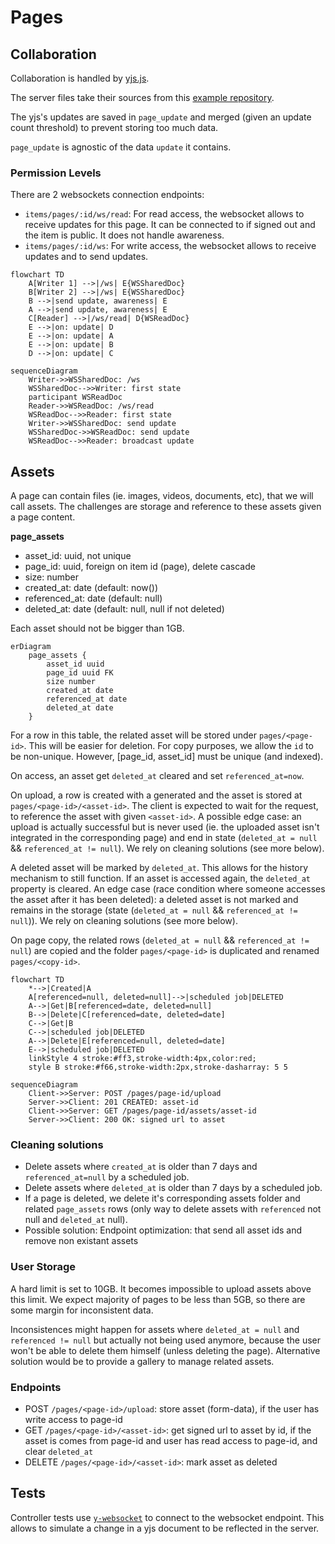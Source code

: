 # Pages

## Collaboration

Collaboration is handled by [yjs.js](https://docs.yjs.dev/).

The server files take their sources from this [example repository](https://github.com/yjs/y-websocket-server/).

The yjs's updates are saved in `page_update` and merged (given an update count threshold) to prevent storing too much data.

`page_update` is agnostic of the data `update` it contains.

### Permission Levels

There are 2 websockets connection endpoints:

- `items/pages/:id/ws/read`: For read access, the websocket allows to receive updates for this page. It can be connected to if signed out and the item is public. It does not handle awareness.
- `items/pages/:id/ws`: For write access, the websocket allows to receive updates and to send updates.

```mermaid
flowchart TD
    A[Writer 1] -->|/ws| E{WSSharedDoc}
    B[Writer 2] -->|/ws| E{WSSharedDoc}
    B -->|send update, awareness| E
    A -->|send update, awareness| E
    C[Reader] -->|/ws/read| D{WSReadDoc}
    E -->|on: update| D
    E -->|on: update| A
    E -->|on: update| B
    D -->|on: update| C

```

```mermaid
sequenceDiagram
    Writer->>WSSharedDoc: /ws
    WSSharedDoc-->>Writer: first state
    participant WSReadDoc
    Reader->>WSReadDoc: /ws/read
    WSReadDoc-->>Reader: first state
    Writer->>WSSharedDoc: send update
    WSSharedDoc->>WSReadDoc: send update
    WSReadDoc-->>Reader: broadcast update

```

## Assets

A page can contain files (ie. images, videos, documents, etc), that we will call assets. The challenges are storage and reference to these assets given a page content.

**page_assets**

- asset_id: uuid, not unique
- page_id: uuid, foreign on item id (page), delete cascade
- size: number
- created_at: date (default: now())
- referenced_at: date (default: null)
- deleted_at: date (default: null, null if not deleted)

Each asset should not be bigger than 1GB.

```mermaid
erDiagram
    page_assets {
        asset_id uuid
        page_id uuid FK
        size number
        created_at date
        referenced_at date
        deleted_at date
    }
```

For a row in this table, the related asset will be stored under `pages/<page-id>`. This will be easier for deletion. For copy purposes, we allow the `id` to be non-unique. However, [page_id, asset_id] must be unique (and indexed).

On access, an asset get `deleted_at` cleared and set `referenced_at=now`.

On upload, a row is created with a generated <asset-id> and the asset is stored at `pages/<page-id>/<asset-id>`. The client is expected to wait for the request, to reference the asset with given `<asset-id>`.
A possible edge case: an upload is actually successful but is never used (ie. the uploaded asset isn't integrated in the corresponding page) and end in state (`deleted_at = null` && `referenced_at != null`). We rely on cleaning solutions (see more below).

A deleted asset will be marked by `deleted_at`. This allows for the history mechanism to still function. If an asset is accessed again, the `deleted_at` property is cleared. An edge case (race condition where someone accesses the asset after it has been deleted): a deleted asset is not marked and remains in the storage (state (`deleted_at = null` && `referenced_at != null`)). We rely on cleaning solutions (see more below).

On page copy, the related rows (`deleted_at = null` && `referenced_at != null`) are copied and the folder `pages/<page-id>` is duplicated and renamed `pages/<copy-id>`.

```mermaid
flowchart TD
    *-->|Created|A
    A[referenced=null, deleted=null]-->|scheduled job|DELETED
    A-->|Get|B[referenced=date, deleted=null]
    B-->|Delete|C[referenced=date, deleted=date]
    C-->|Get|B
    C-->|scheduled job|DELETED
    A-->|Delete|E[referenced=null, deleted=date]
    E-->|scheduled job|DELETED
    linkStyle 4 stroke:#ff3,stroke-width:4px,color:red;
    style B stroke:#f66,stroke-width:2px,stroke-dasharray: 5 5
```

```mermaid
sequenceDiagram
    Client->>Server: POST /pages/page-id/upload
    Server->>Client: 201 CREATED: asset-id
    Client->>Server: GET /pages/page-id/assets/asset-id
    Server->>Client: 200 OK: signed url to asset
```

### Cleaning solutions

- Delete assets where `created_at` is older than 7 days and `referenced_at=null` by a scheduled job.
- Delete assets where `deleted_at` is older than 7 days by a scheduled job.
- If a page is deleted, we delete it's corresponding assets folder and related `page_assets` rows (only way to delete assets with `referenced` not null and `deleted_at` null).
- Possible solution: Endpoint optimization: that send all asset ids and remove non existant assets

### User Storage

A hard limit is set to 10GB. It becomes impossible to upload assets above this limit. We expect majority of pages to be less than 5GB, so there are some margin for inconsistent data.

Inconsistences might happen for assets where `deleted_at = null` and `referenced != null` but actually not being used anymore, because the user won't be able to delete them himself (unless deleting the page). Alternative solution would be to provide a gallery to manage related assets.

### Endpoints

- POST `/pages/<page-id>/upload`: store asset (form-data), if the user has write access to page-id
- GET `/pages/<page-id>/<asset-id>`: get signed url to asset by id, if the asset is comes from page-id and user has read access to page-id, and clear `deleted_at`
- DELETE `/pages/<page-id>/<asset-id>`: mark asset as deleted

## Tests

Controller tests use [`y-websocket`](https://github.com/yjs/y-websocket) to connect to the websocket endpoint. This allows to simulate a change in a yjs document to be reflected in the server.
